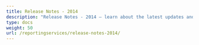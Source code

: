 ```yaml
---
title: Release Notes - 2014
description: "Release Notes - 2014 – learn about the latest updates and fixes."
type: docs
weight: 50
url: /reportingservices/release-notes-2014/
---
```



